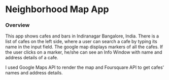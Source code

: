 # Neighborhood Map App

### Overview

This app shows cafes and bars in Indiranagar Bangalore, India. There is a list of cafes on the left side, where a user can search a cafe by typing its name in the input field. The google map displays markers of all the cafes. If the user clicks on a marker, he/she can see an Info Window with name and address details of a cafe.

I used Google Maps API to render the map and Foursquare API to get cafes' names and address details.